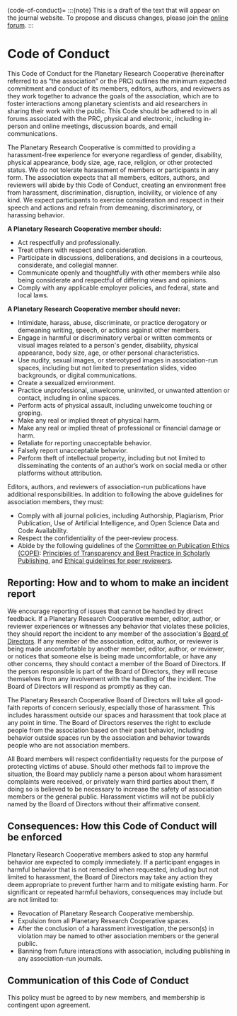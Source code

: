 (code-of-conduct)=
:::{note}
This is a draft of the text that will appear on the journal website. To propose and discuss changes, please join the [online forum](#forum).
:::

# Code of Conduct

This Code of Conduct for the Planetary Research Cooperative (hereinafter referred to as “the association” or the PRC) outlines the minimum expected commitment and conduct of its members, editors, authors, and reviewers as they work together to advance the goals of the association, which are to foster interactions among planetary scientists and aid researchers in sharing their work with the public. This Code should be adhered to in all forums associated with the PRC, physical and electronic, including in-person and online meetings, discussion boards, and email communications. 

The Planetary Research Cooperative is committed to providing a harassment-free experience for everyone regardless of gender, disability, physical appearance, body size, age, race, religion, or other protected status. We do not tolerate harassment of members or participants in any form. The association expects that all members, editors, authors, and reviewers will abide by this Code of Conduct, creating an environment free from harassment, discrimination, disruption, incivility, or violence of any kind. We expect participants to exercise consideration and respect in their speech and actions and refrain from demeaning, discriminatory, or harassing behavior.

**A Planetary Research Cooperative member should:**

- Act respectfully and professionally.
- Treat others with respect and consideration.
- Participate in discussions, deliberations, and decisions in a courteous, considerate, and collegial manner.
- Communicate openly and thoughtfully with other members while also being considerate and respectful of differing views and opinions.
- Comply with any applicable employer policies, and federal, state and local laws.

**A Planetary Research Cooperative member should never:**

- Intimidate, harass, abuse, discriminate, or practice derogatory or demeaning writing, speech, or actions against other members.
- Engage in harmful or discriminatory verbal or written comments or visual images related to a person's gender, disability, physical appearance, body size, age, or other personal characteristics.
- Use nudity, sexual images, or stereotyped images in association-run spaces, including but not limited to presentation slides, video backgrounds, or digital communications.
- Create a sexualized environment.
- Practice unprofessional, unwelcome, uninvited, or unwanted attention or contact, including in online spaces.
- Perform acts of physical assault, including unwelcome touching or groping.
- Make any real or implied threat of physical harm.
- Make any real or implied threat of professional or financial damage or harm.
- Retaliate for reporting unacceptable behavior.
- Falsely report unacceptable behavior.
- Perform theft of intellectual property, including but not limited to disseminating the contents of an author’s work on social media or other platforms without attribution.

Editors, authors, and reviewers of association-run publications have additional responsibilities. In addition to following the above guidelines for association members, they must:

- Comply with all journal policies, including Authorship, Plagiarism, Prior Publication, Use of Artificial Intelligence, and Open Science Data and Code Availability.
- Respect the confidentiality of the peer-review process.
- Abide by the following guidelines of the [Committee on Publication Ethics (COPE)](https://publicationethics.org/): [Principles of Transparency and Best Practice in Scholarly Publishing](https://publicationethics.org/guidance/guideline/principles-transparency-and-best-practice-scholarly-publishing), and [Ethical guidelines for peer reviewers](https://publicationethics.org/guidance/guideline/ethical-guidelines-peer-reviewers).

## Reporting: How and to whom to make an incident report

We encourage reporting of issues that cannot be handled by direct feedback. If a Planetary Research Cooperative member, editor, author, or reviewer experiences or witnesses any behavior that violates these policies, they should report the incident to any member of the association's [Board of Directors](https://coop.planetary-research.org/board-of-directors/). If any member of the association, editor, author, or reviewer is being made uncomfortable by another member, editor, author, or reviewer, or notices that someone else is being made uncomfortable, or have any other concerns, they should contact a member of the Board of Directors. If the person responsible is part of the Board of Directors, they will recuse themselves from any involvement with the handling of the incident. The Board of Directors will respond as promptly as they can.

The Planetary Research Cooperative Board of Directors will take all good-faith reports of concern seriously, especially those of harassment. This includes harassment outside our spaces and harassment that took place at any point in time. The Board of Directors reserves the right to exclude people from the association based on their past behavior, including behavior outside spaces run by the association and behavior towards people who are not association members.

All Board members will respect confidentiality requests for the purpose of protecting victims of abuse. Should other methods fail to improve the situation, the Board may publicly name a person about whom harassment complaints were received, or privately warn third parties about them, if doing so is believed to be necessary to increase the safety of association members or the general public. Harassment victims will not be publicly named by the Board of Directors without their affirmative consent.

## Consequences: How this Code of Conduct will be enforced

Planetary Research Cooperative members asked to stop any harmful behavior are expected to comply immediately. If a participant engages in harmful behavior that is not remedied when requested, including but not limited to harassment, the Board of Directors may take any action they deem appropriate to prevent further harm and to mitigate existing harm. For significant or repeated harmful behaviors, consequences may include but are not limited to:

- Revocation of Planetary Research Cooperative membership.
- Expulsion from all Planetary Research Cooperative spaces.
- After the conclusion of a harassment investigation, the person(s) in violation may be named to other association members or the general public.
- Banning from future interactions with association, including publishing in any association-run journals.

## Communication of this Code of Conduct

This policy must be agreed to by new members, and membership is contingent upon agreement.
